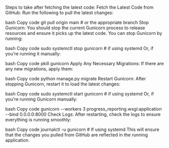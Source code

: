 Steps to take after fetching the latest code:
Fetch the Latest Code from GitHub: Run the following to pull the latest changes:

bash
Copy code
git pull origin main # or the appropriate branch
Stop Gunicorn: You should stop the current Gunicorn process to release resources and ensure it picks up the latest code. You can stop Gunicorn by running:

bash
Copy code
sudo systemctl stop gunicorn # if using systemd
Or, if you're running it manually:

bash
Copy code
pkill gunicorn
Apply Any Necessary Migrations: If there are any new migrations, apply them:

bash
Copy code
python manage.py migrate
Restart Gunicorn: After stopping Gunicorn, restart it to load the latest changes:

bash
Copy code
sudo systemctl start gunicorn # if using systemd
Or, if you're running Gunicorn manually:

bash
Copy code
gunicorn --workers 3 progress_reporting.wsgi:application --bind 0.0.0.0:8000
Check Logs: After restarting, check the logs to ensure everything is running smoothly:

bash
Copy code
journalctl -u gunicorn # If using systemd
This will ensure that the changes you pulled from GitHub are reflected in the running application.
